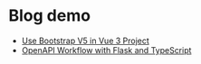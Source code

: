 # Blog demo

* [Use Bootstrap V5 in Vue 3 Project](https://shzhangji.com/blog/2022/06/11/use-bootstrap-v5-in-vue3-project/)
* [OpenAPI Workflow with Flask and TypeScript](https://shzhangji.com/blog/2022/06/19/openapi-workflow-with-flask-and-typescript/)
